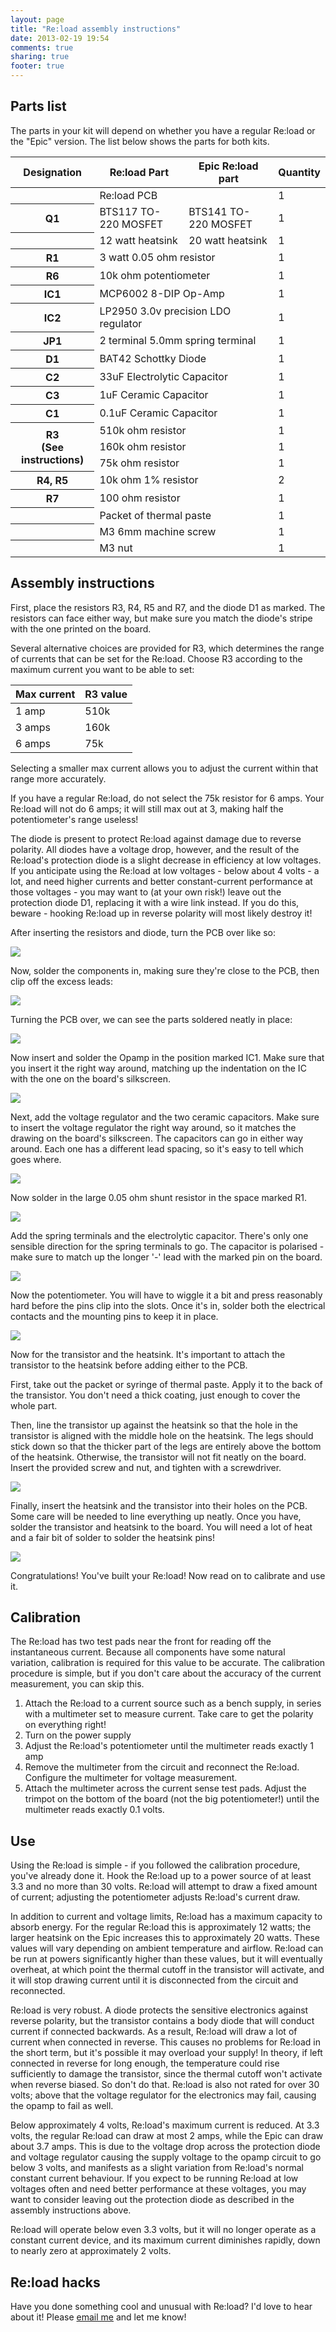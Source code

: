 ```yaml
---
layout: page
title: "Re:load assembly instructions"
date: 2013-02-19 19:54
comments: true
sharing: true
footer: true
---
```


## Parts list

The parts in your kit will depend on whether you have a regular Re:load or the "Epic" version. The list below shows the parts for both kits.

<table>
  <thead>
    <tr><th>Designation</th><th>Re:load Part</th><th>Epic Re:load part</th><th>Quantity</th></tr>
  </thead>
  <tr><th></th><td colspan="2">Re:load PCB</td><td>1</td></tr>
  <tr><th>Q1</th><td>BTS117 TO-220 MOSFET</td><td>BTS141 TO-220 MOSFET</td><td>1</td></tr>
  <tr><th></th><td>12 watt heatsink</td><td>20 watt heatsink</td><td>1</td></tr>
  <tr><th>R1</th><td colspan="2">3 watt 0.05 ohm resistor</td><td>1</td></tr>
  <tr><th>R6</th><td colspan="2">10k ohm potentiometer</td><td>1</td></tr>
  <tr><th>IC1</th><td colspan="2">MCP6002 8-DIP Op-Amp</td><td>1</td></tr>
  <tr><th>IC2</th><td colspan="2">LP2950 3.0v precision LDO regulator</td><td>1</td></tr>
  <tr><th>JP1</th><td colspan="2">2 terminal 5.0mm spring terminal</td><td>1</td></tr>
  <tr><th>D1</th><td colspan="2">BAT42 Schottky Diode</td><td>1</td></tr>
  <tr><th>C2</th><td colspan="2">33uF Electrolytic Capacitor</td><td>1</td></tr>
  <tr><th>C3</th><td colspan="2">1uF Ceramic Capacitor</td><td>1</td></tr>
  <tr><th>C1</th><td colspan="2">0.1uF Ceramic Capacitor</td><td>1</td></tr>
  <tr><th rowspan="3">R3<br>(See instructions)</th><td colspan="2">510k ohm resistor</td><td>1</td></tr>
  <tr><td colspan="2">160k ohm resistor</td><td>1</td></tr>
  <tr><td colspan="2">75k ohm resistor</td><td>1</td></tr>
  <tr><th>R4, R5</th><td colspan="2">10k ohm 1% resistor</td><td>2</td></tr>
  <tr><th>R7</th><td colspan="2">100 ohm resistor</td><td>1</td></tr>
  <tr><th></th><td colspan="2">Packet of thermal paste</td><td>1</td></tr>
  <tr><th></th><td colspan="2">M3 6mm machine screw</td><td>1</td></tr>
  <tr><th></th><td colspan="2">M3 nut</td><td>1</td></tr>
</table>

## Assembly instructions

First, place the resistors R3, R4, R5 and R7, and the diode D1 as marked. The resistors can face either way, but make sure you match the diode's stripe with the one printed on the board.

Several alternative choices are provided for R3, which determines the range of currents that can be set for the Re:load. Choose R3 according to the maximum current you want to be able to set:

<table>
  <thead>
    <tr><th>Max current</th><th>R3 value</th></tr>
  </thead>
  <tr><td>1 amp</td><td>510k</td></tr>
  <tr><td>3 amps</td><td>160k</td></tr>
  <tr><td>6 amps</td><td>75k</td></tr>
</table>

Selecting a smaller max current allows you to adjust the current within that range more accurately.

If you have a regular Re:load, do not select the 75k resistor for 6 amps. Your Re:load will not do 6 amps; it will still max out at 3, making half the potentiometer's range useless!

The diode is present to protect Re:load against damage due to reverse polarity. All diodes have a voltage drop, however, and the result of the Re:load's protection diode is a slight decrease in efficiency at low voltages. If you anticipate using the Re:load at low voltages - below about 4 volts - a lot, and need higher currents and better constant-current performance at those voltages - you may want to (at your own risk!) leave out the protection diode D1, replacing it with a wire link instead. If you do this, beware - hooking Re:load up in reverse polarity will most likely destroy it!

After inserting the resistors and diode, turn the PCB over like so:

![](stage1.JPG)

Now, solder the components in, making sure they're close to the PCB, then clip off the excess leads:

![](stage2.JPG)

Turning the PCB over, we can see the parts soldered neatly in place:

![](stage3.JPG)

Now insert and solder the Opamp in the position marked IC1. Make sure that you insert it the right way around, matching up the indentation on the IC with the one on the board's silkscreen.

![](stage4.JPG)

Next, add the voltage regulator and the two ceramic capacitors. Make sure to insert the voltage regulator the right way around, so it matches the drawing on the board's silkscreen. The capacitors can go in either way around. Each one has a different lead spacing, so it's easy to tell which goes where.

![](stage5.JPG)

Now solder in the large 0.05 ohm shunt resistor in the space marked R1.

![](stage6.JPG)

Add the spring terminals and the electrolytic capacitor. There's only one sensible direction for the spring terminals to go. The capacitor is polarised - make sure to match up the longer '-' lead with the marked pin on the board.

![](stage7.JPG)

Now the potentiometer. You will have to wiggle it a bit and press reasonably hard before the pins clip into the slots. Once it's in, solder both the electrical contacts and the mounting pins to keep it in place.

![](stage8.JPG)

Now for the transistor and the heatsink. It's important to attach the transistor to the heatsink before adding either to the PCB.

First, take out the packet or syringe of thermal paste. Apply it to the back of the transistor. You don't need a thick coating, just enough to cover the whole part.

Then, line the transistor up against the heatsink so that the hole in the transistor is aligned with the middle hole on the heatsink. The legs should stick down so that the thicker part of the legs are entirely above the bottom of the heatsink. Otherwise, the transistor will not fit neatly on the board. Insert the provided screw and nut, and tighten with a screwdriver.

![](stage9.JPG)

Finally, insert the heatsink and the transistor into their holes on the PCB. Some care will be needed to line everything up neatly. Once you have, solder the transistor and heatsink to the board. You will need a lot of heat and a fair bit of solder to solder the heatsink pins!

![](stage10.JPG)

Congratulations! You've built your Re:load! Now read on to calibrate and use it.

## Calibration

The Re:load has two test pads near the front for reading off the instantaneous current. Because all components have some natural variation, calibration is required for this value to be accurate. The calibration procedure is simple, but if you don't care about the accuracy of the current measurement, you can skip this.

 1. Attach the Re:load to a current source such as a bench supply, in series with a multimeter set to measure current. Take care to get the polarity on everything right!
 2. Turn on the power supply
 3. Adjust the Re:load's potentiometer until the multimeter reads exactly 1 amp
 4. Remove the multimeter from the circuit and reconnect the Re:load. Configure the multimeter for voltage measurement.
 5. Attach the multimeter across the current sense test pads. Adjust the trimpot on the bottom of the board (not the big potentiometer!) until the multimeter reads exactly 0.1 volts.

## Use

Using the Re:load is simple - if you followed the calibration procedure, you've already done it. Hook the Re:load up to a power source of at least 3.3 and no more than 30 volts. Re:load will attempt to draw a fixed amount of current; adjusting the potentiometer adjusts Re:load's current draw.

In addition to current and voltage limits, Re:load has a maximum capacity to absorb energy. For the regular Re:load this is approximately 12 watts; the larger heatsink on the Epic increases this to approximately 20 watts. These values will vary depending on ambient temperature and airflow. Re:load can be run at powers significantly higher than these values, but it will eventually overheat, at which point the thermal cutoff in the transistor will activate, and it will stop drawing current until it is disconnected from the circuit and reconnected.

Re:load is very robust. A diode protects the sensitive electronics against reverse polarity, but the transistor contains a body diode that will conduct current if connected backwards. As a result, Re:load will draw a lot of current when connected in reverse. This causes no problems for Re:load in the short term, but it's possible it may overload your supply! In theory, if left connected in reverse for long enough, the temperature could rise sufficiently to damage the transistor, since the thermal cutoff won't activate when reverse biased. So don't do that. Re:load is also not rated for over 30 volts; above that the voltage regulator for the electronics may fail, causing the opamp to fail as well.

Below approximately 4 volts, Re:load's maximum current is reduced. At 3.3 volts, the regular Re:load can draw at most 2 amps, while the Epic can draw about 3.7 amps. This is due to the voltage drop across the protection diode and voltage regulator causing the supply voltage to the opamp circuit to go below 3 volts, and manifests as a slight variation from Re:load's normal constant current behaviour. If you expect to be running Re:load at low voltages often and need better performance at these voltages, you may want to consider leaving out the protection diode as described in the assembly instructions above.

Re:load will operate below even 3.3 volts, but it will no longer operate as a constant current device, and its maximum current diminishes rapidly, down to nearly zero at approximately 2 volts.

## Re:load hacks

Have you done something cool and unusual with Re:load? I'd love to hear about it! Please [email me](mailto:nick@arachnidlabs.com) and let me know!